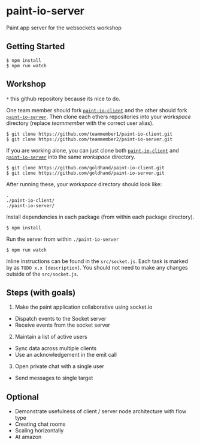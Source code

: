 # paint-io-server
Paint app server for the websockets workshop

## Getting Started
```
$ npm install
$ npm run watch
```

## Workshop
`*` this github repository because its nice to do.

One team member should fork [`paint-io-client`] and the other should fork [`paint-io-server`]. Then clone each others repositories into your *workspace* directory (replace *teammember* with the correct user alias).
```
$ git clone https://github.com/teammember1/paint-io-client.git
$ git clone https://github.com/teammember2/paint-io-server.git
```

If you are working alone, you can just clone both [`paint-io-client`] and [`paint-io-server`] into the same *workspace* directory.
```
$ git clone https://github.com/goldhand/paint-io-client.git
$ git clone https://github.com/goldhand/paint-io-server.git
```

After running these, your *workspace* directory should look like:
```
.
./paint-io-client/
./paint-io-server/
```

Install dependencies in each package (from within each package directory).
```
$ npm install
```

Run the server from within `./paint-io-server`
```
$ npm run watch
```

Inline instructions can be found in the `src/socket.js`. Each task is marked by as `TODO x.x [description]`.
You should not need to make any changes outside of the `src/socket.js`.

## Steps (with goals)
1. Make the paint application collaborative using socket.io
  * Dispatch events to the Socket server
  * Receive events from the socket server
2. Maintain a list of active users
  * Sync data across multiple clients
  * Use an acknowledgement in the emit call
3. Open private chat with a single user
  * Send messages to single target

## Optional
* Demonstrate usefulness of client / server node architecture with flow type
* Creating chat rooms
* Scaling horizontally
* At amazon


[`paint-io-client`]: https://github.com/goldhand/paint-io-client
[`paint-io-server`]: https://github.com/goldhand/paint-io-server

